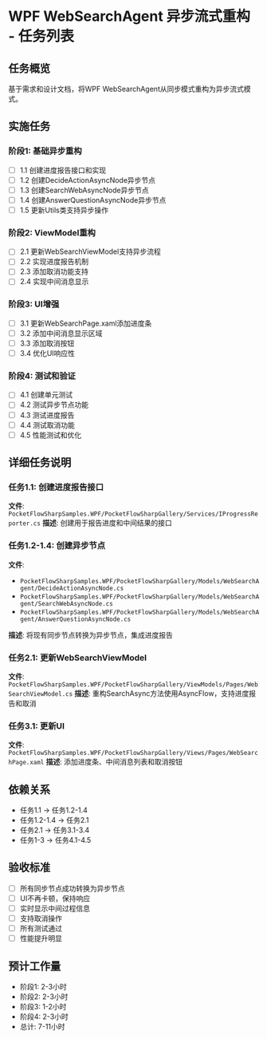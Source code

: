 # WPF WebSearchAgent 异步流式重构 - 任务列表

## 任务概览
基于需求和设计文档，将WPF WebSearchAgent从同步模式重构为异步流式模式。

## 实施任务

### 阶段1: 基础异步重构
- [ ] 1.1 创建进度报告接口和实现
- [ ] 1.2 创建DecideActionAsyncNode异步节点
- [ ] 1.3 创建SearchWebAsyncNode异步节点
- [ ] 1.4 创建AnswerQuestionAsyncNode异步节点
- [ ] 1.5 更新Utils类支持异步操作

### 阶段2: ViewModel重构
- [ ] 2.1 更新WebSearchViewModel支持异步流程
- [ ] 2.2 实现进度报告机制
- [ ] 2.3 添加取消功能支持
- [ ] 2.4 实现中间消息显示

### 阶段3: UI增强
- [ ] 3.1 更新WebSearchPage.xaml添加进度条
- [ ] 3.2 添加中间消息显示区域
- [ ] 3.3 添加取消按钮
- [ ] 3.4 优化UI响应性

### 阶段4: 测试和验证
- [ ] 4.1 创建单元测试
- [ ] 4.2 测试异步节点功能
- [ ] 4.3 测试进度报告
- [ ] 4.4 测试取消功能
- [ ] 4.5 性能测试和优化

## 详细任务说明

### 任务1.1: 创建进度报告接口
**文件**: `PocketFlowSharpSamples.WPF/PocketFlowSharpGallery/Services/IProgressReporter.cs`
**描述**: 创建用于报告进度和中间结果的接口

### 任务1.2-1.4: 创建异步节点
**文件**: 
- `PocketFlowSharpSamples.WPF/PocketFlowSharpGallery/Models/WebSearchAgent/DecideActionAsyncNode.cs`
- `PocketFlowSharpSamples.WPF/PocketFlowSharpGallery/Models/WebSearchAgent/SearchWebAsyncNode.cs`
- `PocketFlowSharpSamples.WPF/PocketFlowSharpGallery/Models/WebSearchAgent/AnswerQuestionAsyncNode.cs`

**描述**: 将现有同步节点转换为异步节点，集成进度报告

### 任务2.1: 更新WebSearchViewModel
**文件**: `PocketFlowSharpSamples.WPF/PocketFlowSharpGallery/ViewModels/Pages/WebSearchViewModel.cs`
**描述**: 重构SearchAsync方法使用AsyncFlow，支持进度报告和取消

### 任务3.1: 更新UI
**文件**: `PocketFlowSharpSamples.WPF/PocketFlowSharpGallery/Views/Pages/WebSearchPage.xaml`
**描述**: 添加进度条、中间消息列表和取消按钮

## 依赖关系
- 任务1.1 → 任务1.2-1.4
- 任务1.2-1.4 → 任务2.1
- 任务2.1 → 任务3.1-3.4
- 任务1-3 → 任务4.1-4.5

## 验收标准
- [ ] 所有同步节点成功转换为异步节点
- [ ] UI不再卡顿，保持响应
- [ ] 实时显示中间过程信息
- [ ] 支持取消操作
- [ ] 所有测试通过
- [ ] 性能提升明显

## 预计工作量
- 阶段1: 2-3小时
- 阶段2: 2-3小时
- 阶段3: 1-2小时
- 阶段4: 2-3小时
- 总计: 7-11小时
